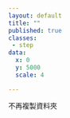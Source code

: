 ```yaml
---
layout: default
title: ""
published: true
classes:
 - step
data:
  x: 0
  y: 5000
  scale: 4

---
```


不再複製資料夾

